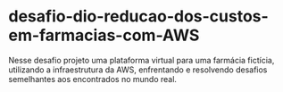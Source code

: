 # desafio-dio-reducao-dos-custos-em-farmacias-com-AWS
Nesse desafio projeto uma plataforma virtual para uma farmácia fictícia, utilizando a infraestrutura da AWS, enfrentando e resolvendo desafios semelhantes aos encontrados no mundo real.
